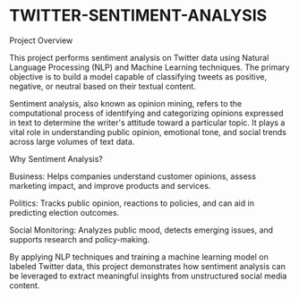 # TWITTER-SENTIMENT-ANALYSIS

 Project Overview
 
This project performs sentiment analysis on Twitter data using Natural Language Processing (NLP) and Machine Learning techniques. The primary objective is to build a model capable of classifying tweets as positive, negative, or neutral based on their textual content.

Sentiment analysis, also known as opinion mining, refers to the computational process of identifying and categorizing opinions expressed in text to determine the writer's attitude toward a particular topic. It plays a vital role in understanding public opinion, emotional tone, and social trends across large volumes of text data.

Why Sentiment Analysis?

Business: Helps companies understand customer opinions, assess marketing impact, and improve products and services.

Politics: Tracks public opinion, reactions to policies, and can aid in predicting election outcomes.

Social Monitoring: Analyzes public mood, detects emerging issues, and supports research and policy-making.

By applying NLP techniques and training a machine learning model on labeled Twitter data, this project demonstrates how sentiment analysis can be leveraged to extract meaningful insights from unstructured social media content.

